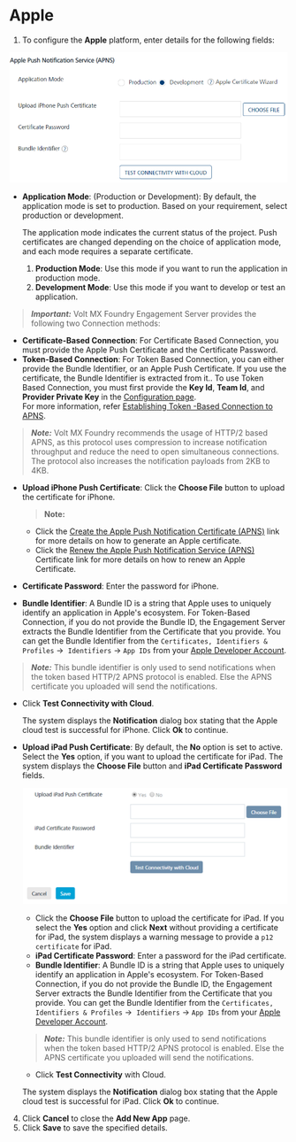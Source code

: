                            


Apple
=====

1.  To configure the **Apple** platform, enter details for the following fields:

![](../Resources/Images/Overview/Apps/Applepltform.png)

*   **Application Mode**: (Production or Development): By default, the application mode is set to production. Based on your requirement, select production or development.
    
    The application mode indicates the current status of the project. Push certificates are changed depending on the choice of application mode, and each mode requires a separate certificate.
    
    1.  **Production Mode**: Use this mode if you want to run the application in production mode.
    2.  **Development Mode**: Use this mode if you want to develop or test an application.

> **_Important:_** Volt MX Foundry Engagement Server provides the following two Connection methods:

*   **Certificate-Based Connection**: For Certificate Based Connection, you must provide the Apple Push Certificate and the Certificate Password.
*   **Token-Based Connection**: For Token Based Connection, you can either provide the Bundle Identifier, or an Apple Push Certificate. If you use the certificate, the Bundle Identifier is extracted from it.. To use Token Based Connection, you must first provide the **Key Id**, **Team Id**, and **Provider Private Key** in the [Configuration page](../Administration/General_-_Settings.md#basic).  
    For more information, refer [Establishing Token -Based Connection to APNS](https://developer.apple.com/documentation/usernotifications/setting_up_a_remote_notification_server/establishing_a_token-based_connection_to_apns).

> **_Note:_** Volt MX Foundry recommends the usage of HTTP/2 based APNS, as this protocol uses compression to increase notification throughput and reduce the need to open simultaneous connections. The protocol also increases the notification payloads from 2KB to 4KB.

*   **Upload iPhone Push Certificate**: Click the **Choose File** button to upload the certificate for iPhone.
    
    > **Note:**      
    *   Click the [Create the Apple Push Notification Certificate (APNS)](Generating_an_Apple_Push_Notification.md) link for more details on how to generate an Apple certificate.  
    *   Click the [Renew the Apple Push Notification Service (APNS)](Renew_the_Apple_Push_Notification_Service__APNS__Certificate.md) Certificate link for more details on how to renew an Apple Certificate.  
        
*   **Certificate Password**: Enter the password for iPhone.
*   **Bundle Identifier**: A Bundle ID is a string that Apple uses to uniquely identify an application in Apple's ecosystem. For Token-Based Connection, if you do not provide the Bundle ID, the Engagement Server extracts the Bundle Identifier from the Certificate that you provide. You can get the Bundle Identifier from the `Certificates, Identifiers & Profiles` ->  `Identifiers` \-> `App IDs` from your [Apple Developer Account](https://developer.apple.com/).

> **_Note:_** This bundle identifier is only used to send notifications when the token based HTTP/2 APNS protocol is enabled. Else the APNS certificate you uploaded will send the notifications.

*   Click **Test Connectivity with Cloud**.
    
    The system displays the **Notification** dialog box stating that the Apple cloud test is successful for iPhone. Click **Ok** to continue.
    
*   **Upload iPad Push Certificate**: By default, the **No** option is set to active. Select the **Yes** option, if you want to upload the certificate for iPad. The system displays the **Choose File** button and **iPad Certificate Password** fields.
    
    ![](../Resources/Images/Overview/Apps/uploadipadpushcert_559x245.png)
    
    *   Click the **Choose File** button to upload the certificate for iPad. If you select the **Yes** option and click **Next** without providing a certificate for iPad, the system displays a warning message to provide a `p12 certificate` for iPad.
    *   **iPad Certificate Password**: Enter a password for the iPad certificate.
    *   **Bundle Identifier**: A Bundle ID is a string that Apple uses to uniquely identify an application in Apple's ecosystem. For Token-Based Connection, if you do not provide the Bundle ID, the Engagement Server extracts the Bundle Identifier from the Certificate that you provide. You can get the Bundle Identifier from the `Certificates, Identifiers & Profiles` ->  `Identifiers` \-> `App IDs` from your [Apple Developer Account](https://developer.apple.com/).
    
    > **_Note:_** This bundle identifier is only used to send notifications when the token based HTTP/2 APNS protocol is enabled. Else the APNS certificate you uploaded will send the notifications.
    
    *   Click **Test Connectivity** with Cloud.
    
    The system displays the **Notification** dialog box stating that the Apple cloud test is successful for iPad. Click **Ok** to continue.
    

4.  Click **Cancel** to close the **Add New App** page.
5.  Click **Save** to save the specified details.
